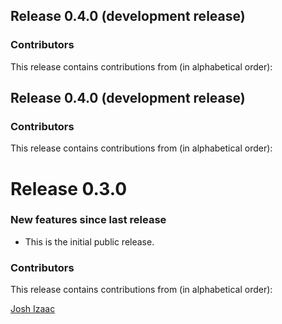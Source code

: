## Release 0.4.0 (development release)

### Contributors

This release contains contributions from (in alphabetical order):

## Release 0.4.0 (development release)

### Contributors

This release contains contributions from (in alphabetical order):

# Release 0.3.0

### New features since last release

* This is the initial public release.

### Contributors

This release contains contributions from (in alphabetical order):

[Josh Izaac](https://github.com/josh146)
